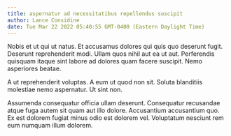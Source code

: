 ```yaml
---
title: aspernatur ad necessitatibus repellendus suscipit
author: Lance Considine
date: Tue Mar 22 2022 05:40:55 GMT-0400 (Eastern Daylight Time)
---
```

Nobis et ut qui ut natus. Et accusamus dolores qui quis quo deserunt fugit. Deserunt reprehenderit modi. Ullam quos nihil aut ea ut aut. Perferendis quisquam itaque sint labore ad dolores quam facere suscipit. Nemo asperiores beatae.

 A ut reprehenderit voluptas. A eum ut quod non sit. Soluta blanditiis molestiae nemo aspernatur. Ut sint non.

 Assumenda consequatur officia ullam deserunt. Consequatur recusandae atque fuga autem sit quam aut illo dolore. Accusantium accusantium quo. Ex est dolorem fugiat minus odio est dolorem vel. Voluptatum nesciunt rem eum numquam illum dolorem.